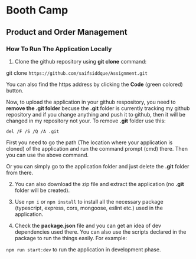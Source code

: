 # Booth Camp

## Product and Order Management

### How To Run The Application Locally

1. Clone the github repository using **git clone** command:

git clone `https://github.com/saifsiddque/Assignment.git`

You can also find the https address by clicking the **Code** (green colored) button.

Now, to upload the application in your github respository, you need to **remove the .git folder** becuse the **.git** folder is currently tracking my github repository and if you change anything and push it to github, then it will be changed in my repository not your. To remove **.git** folder use this:

`del /F /S /Q /A .git`

First you need to go the path (The location where your application is cloned) of the application and run the command prompt (cmd) there. Then you can use the above command.

Or you can simply go to the application folder and just delete the **.git** folder from there.

2. You can also download the zip file and extract the application (no **.git** folder will be created).

3. Use `npm i` or `npm install` to install all the necessary package (typescript, express, cors, mongoose, eslint etc.) used in the application.

4. Check the **package.json** file and you can get an idea of dev dependencies used there. You can also use the scripts declared in the package to run the things easily. For example:

`npm run start:dev` to run the application in development phase.
